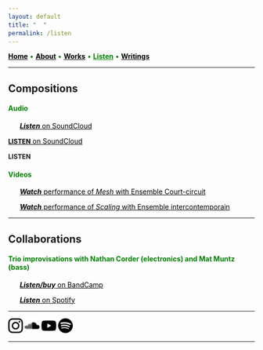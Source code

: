 ```yaml
---
layout: default
title: " ‎ "
permalink: /listen
---
```


<a href="/" style="color: black">**Home**</a> <a style="color: green"> • </a> <a href="/about" style="color: black">**About**</a> <a style="color: green"> • </a> <a href="/works" style="color: black">**Works**</a> <a style="color: green"> • </a> <a href="/listen" style="color: green">**Listen**</a> <a style="color: green"> • </a> <a href="/writings" style="color: black">**Writings**</a>

***

## Compositions

#### <a style="color: green">Audio</a>

&nbsp; &nbsp; &nbsp;  <a href="https://soundcloud.com/matthewtmonaco" style="color: black">***Listen*** on SoundCloud</a> 

<a href="https://soundcloud.com/matthewtmonaco" style="color: black"><font size="2">**LISTEN**</font> on SoundCloud</a> 

<font size="2">**LISTEN**</font>

#### <a style="color: green">Videos</a>

&nbsp; &nbsp; &nbsp;  <a href="https://www.youtube.com/watch?v=RuL0ushx5a0&list=RDRuL0ushx5a0&start_radio=1&ab_channel=Royaumont" style="color: black">***Watch*** performance of *Mesh* with Ensemble Court-circuit</a> 

&nbsp; &nbsp; &nbsp;  <a href="https://www.youtube.com/watch?v=t6OVz_XPd8w&list=RDt6OVz_XPd8w&start_radio=1&ab_channel=MatthewMonaco" style="color: black">***Watch*** performance of *Scaling* with Ensemble intercontemporain</a> 

***

## Collaborations

#### <a style="color: green">Trio improvisations with Nathan Corder (electronics) and Mat Muntz (bass)</a>

&nbsp; &nbsp; &nbsp;  <a href="https://cmmtrio.bandcamp.com/album/live-in-berkeley" style="color: black">***Listen/buy*** on BandCamp</a> 

&nbsp; &nbsp; &nbsp;  <a href="https://open.spotify.com/album/4iauZxL3PfG5TKyKZJAsPs?si=DTq-50U7TKGEM1J9oOs-fg" style="color: black">***Listen*** on Spotify</a> 

***

[<img src="./instagram.png" width="30" />](https://www.instagram.com/matthew.t.monaco)  [<img src="./soundcloud.png" width="30" />](https://soundcloud.com/matthewtmonaco)  [<img src="./youtube.png" width="30" />](https://www.youtube.com/@matthewtmonaco)  [<img src="./spotify.png" width="30" />](https://open.spotify.com/artist/7c6dcoAhkkQznw76SGbMDu)

***

